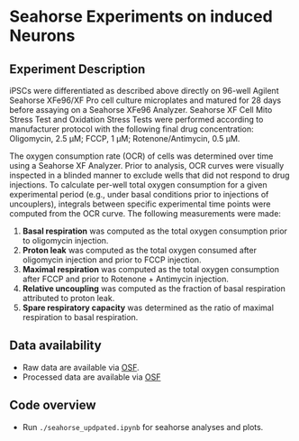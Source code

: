 # Seahorse Experiments on induced Neurons

## Experiment Description
iPSCs were differentiated as described above directly on 96-well Agilent Seahorse XFe96/XF Pro cell culture microplates and matured for 28 days before assaying on a Seahorse XFe96 Analyzer. Seahorse XF Cell Mito Stress Test and Oxidation Stress Tests were performed according to manufacturer protocol with the following final drug concentration: Oligomycin, 2.5 µM; FCCP, 1 µM; Rotenone/Antimycin, 0.5 µM. 

The oxygen consumption rate (OCR) of cells was determined over time using a Seahorse XF Analyzer. Prior to analysis, OCR curves were visually inspected in a blinded manner to exclude wells that did not respond to drug injections. To calculate per-well total oxygen consumption for a given experimental period (e.g., under basal conditions prior to injections of uncouplers), integrals between specific experimental time points were computed from the OCR curve. The following measurements were made:

1. **Basal respiration** was computed as the total oxygen consumption prior to oligomycin injection.
2. **Proton leak** was computed as the total oxygen consumed after oligomycin injection and prior to FCCP injection.
3. **Maximal respiration** was computed as the total oxygen consumption after FCCP and prior to Rotenone + Antimycin injection.
4. **Relative uncoupling** was computed as the fraction of basal respiration attributed to proton leak.
5. **Spare respiratory capacity** was determined as the ratio of maximal respiration to basal respiration.

## Data availability
- Raw data are available via [OSF](https://osf.io/kptbw/files/osfstorage).
- Processed data are available via [OSF](https://osf.io/mnysb/files/osfstorage#)
## Code overview
- Run `./seahorse_updpated.ipynb` for seahorse analyses and plots.
